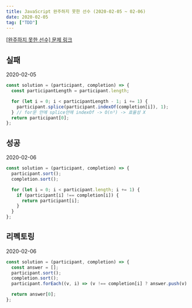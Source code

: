 ```yaml
---
title: JavaScript 완주하지 못한 선수 (2020-02-05 ~ 02-06)
date: 2020-02-05
tag: ["TDD"]
---
```


[[완주하지 못한 선수] 문제 링크](https://programmers.co.kr/learn/courses/30/lessons/42576)

## 실패

2020-02-05

```javascript
const solution = (participant, completion) => {
  const participantLength = participant.length;

  for (let i = 0; i < participantLength - 1; i += 1) {
    participant.splice(participant.indexOf(completion[i]), 1);
  } // for문 안에 splice안에 indexOf -> O(n³) -> 효율성 X
  return participant[0];
};
```

## 성공

2020-02-06

```javascript
const solution = (participant, completion) => {
  participant.sort();
  completion.sort();

  for (let i = 0; i < participant.length; i += 1) {
    if (participant[i] !== completion[i]) {
      return participant[i];
    }
  }
};
```

## 리펙토링

2020-02-06

```javascript
const solution = (participant, completion) => {
  const answer = [];
  participant.sort();
  completion.sort();
  participant.forEach((v, i) => (v !== completion[i] ? answer.push(v) : v));

  return answer[0];
};
```
